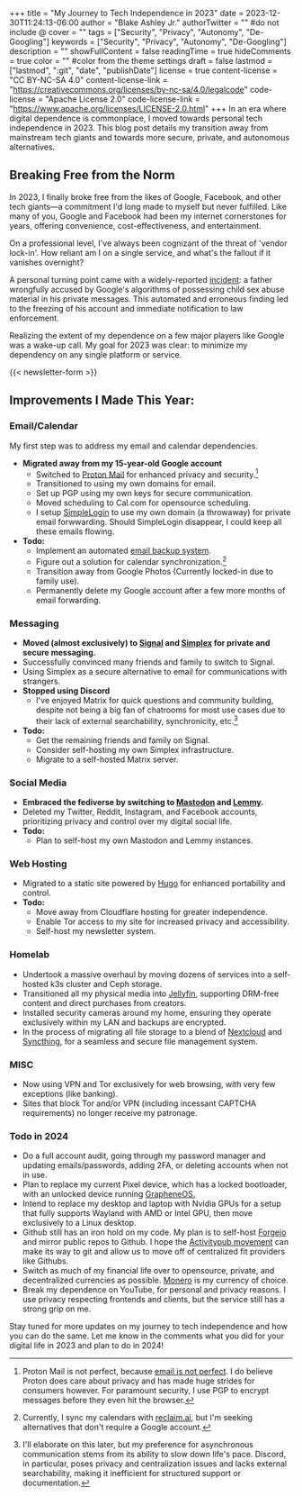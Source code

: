+++
title = "My Journey to Tech Independence in 2023"
date = 2023-12-30T11:24:13-06:00
author = "Blake Ashley Jr."
authorTwitter = "" #do not include @
cover = ""
tags = ["Security", "Privacy", "Autonomy", "De-Googling"]
keywords = ["Security", "Privacy", "Autonomy", "De-Googling"]
description = ""
showFullContent = false
readingTime = true
hideComments = true
color = "" #color from the theme settings
draft = false
lastmod = ["lastmod", ":git", "date", "publishDate"]
license = true
content-license = "CC BY-NC-SA 4.0"
content-license-link = "https://creativecommons.org/licenses/by-nc-sa/4.0/legalcode"
code-license = "Apache License 2.0"
code-license-link = "https://www.apache.org/licenses/LICENSE-2.0.html"
+++
In an era where digital dependence is commonplace, I moved towards personal tech independence in 2023. This blog post details my transition away from mainstream tech giants and towards more secure, private, and autonomous alternatives.

## Breaking Free from the Norm

In 2023, I finally broke free from the likes of Google, Facebook, and other tech giants—a commitment I'd long made to myself but never fulfilled. Like many of you, Google and Facebook had been my internet cornerstones for years, offering convenience, cost-effectiveness, and entertainment.

On a professional level, I've always been cognizant of the threat of 'vendor lock-in'. How reliant am I on a single service, and what's the fallout if it vanishes overnight?

A personal turning point came with a widely-reported [incident](https://web.archive.org/web/20231220165251/https://www.nytimes.com/2022/08/21/technology/google-surveillance-toddler-photo.html): a father wrongfully accused by Google's algorithms of possessing child sex abuse material in his private messages. This automated and erroneous finding led to the freezing of his account and immediate notification to law enforcement.

Realizing the extent of my dependence on a few major players like Google was a wake-up call. My goal for 2023 was clear: to minimize my dependency on any single platform or service.

{{< newsletter-form >}}

## Improvements I Made This Year:

### Email/Calendar
My first step was to address my email and calendar dependencies.
- **Migrated away from my 15-year-old Google account**
  - Switched to [Proton Mail](https://proton.me/) for enhanced privacy and security.[^1]
  - Transitioned to using my own domains for email.
  - Set up PGP using my own keys for secure communication.
  - Moved scheduling to Cal.com for opensource scheduling.
  - I setup [SimpleLogin](https://simplelogin.io/) to use my own domain (a throwaway) for private email forwwarding. Should SimpleLogin disappear, I could keep all these emails flowing.
- **Todo:**
  - Implement an automated [email backup system](https://proton.me/support/proton-mail-export-tool).
  - Figure out a solution for calendar synchronization.[^2]
  - Transition away from Google Photos (Currently locked-in due to family use).
  - Permanently delete my Google account after a few more months of email forwarding.

### Messaging
- **Moved (almost exclusively) to [Signal](https://signal.org/) and [Simplex](https://simplex.chat/) for private and secure messaging.**
- Successfully convinced many friends and family to switch to Signal.
- Using Simplex as a secure alternative to email for communications with strangers. 
- **Stopped using Discord**
  - I've enjoyed Matrix for quick questions and community building, despite not being a big fan of chatrooms for most use cases due to their lack of external searchability, synchronicity, etc.[^3]
- **Todo:**
  - Get the remaining friends and family on Signal.
  - Consider self-hosting my own Simplex infrastructure.
  - Migrate to a self-hosted Matrix server.

### Social Media
- **Embraced the fediverse by switching to [Mastodon](https://joinmastodon.org/) and [Lemmy](https://join-lemmy.org/).** 
- Deleted my Twitter, Reddit, Instagram, and Facebook accounts, prioritizing privacy and control over my digital social life.
- **Todo:**
  - Plan to self-host my own Mastodon and Lemmy instances.

### Web Hosting
- Migrated to a static site powered by [Hugo](https://gohugo.io/) for enhanced portability and control.
- **Todo:**
  - Move away from Cloudflare hosting for greater independence.
  - Enable Tor access to my site for increased privacy and accessibility.
  - Self-host my newsletter system.

### Homelab
- Undertook a massive overhaul by moving dozens of services into a self-hosted k3s cluster and Ceph storage.
- Transitioned all my physical media into [Jellyfin](https://jellyfin.org/), supporting DRM-free content and direct purchases from creators.
- Installed security cameras around my home, ensuring they operate exclusively within my LAN and backups are encrypted.
- In the process of migrating all file storage to a blend of [Nextcloud](https://nextcloud.com/) and [Syncthing](https://syncthing.net/), for a seamless and secure file management system.

### MISC
- Now using VPN and Tor exclusively for web browsing, with very few exceptions (like banking).
- Sites that block Tor and/or VPN (including incessant CAPTCHA requirements) no longer receive my patronage.

### Todo in 2024
- Do a full account audit, going through my password manager and updating emails/passwords, adding 2FA, or deleting accounts when not in use.
- Plan to replace my current Pixel device, which has a locked bootloader, with an unlocked device running [GrapheneOS.](https://grapheneos.org/)
- Intend to replace my desktop and laptop with Nvidia GPUs for a setup that fully supports Wayland with AMD or Intel GPU, then move exclusively to a Linux desktop.
- Github still has an iron hold on my code. My plan is to self-host [Forgejo](https://forgejo.org/) and mirror public repos to Github. I hope the [Activitypub movement](https://codeberg.org/forgejo/forgejo/issues/59) can make its way to git and allow us to move off of centralized fit providers like Githubs.
- Switch as much of my financial life over to opensource, private, and decentralized currencies as possible. [Monero](https://www.getmonero.org/) is my currency of choice.
- Break my dependence on YouTube, for personal and privacy reasons. I use privacy respecting frontends and clients, but the service still has a strong grip on me.

Stay tuned for more updates on my journey to tech independence and how you can do the same. Let me know in the comments what you did for your digital life in 2023 and plan to do in 2024!

[^1]: Proton Mail is not perfect, because [email is not perfect](https://www.privacyguides.org/en/basics/email-security/#what-is-the-web-key-directory-standard). I do believe Proton does care about privacy and has made huge strides for consumers however. For paramount security, I use PGP to encrypt messages before they even hit the browser.
[^2]: Currently, I sync my calendars with [reclaim.ai](https://reclaim.ai/), but I'm seeking alternatives that don't require a Google account.
[^3]: I'll elaborate on this later, but my preference for asynchronous communication stems from its ability to slow down life's pace. Discord, in particular, poses privacy and centralization issues and lacks external searchability, making it inefficient for structured support or documentation.
